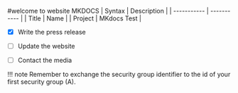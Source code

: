 #welcome to website MKDOCS 
| Syntax | Description |
| ----------- | ----------- |
| Title | Name |
| Project | MKdocs Test |


- [x] Write the press release
- [ ] Update the website
- [ ] Contact the media


!!! note
     Remember to exchange the security group identifier to the id of your first security group (A).
